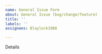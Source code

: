 ```yaml
---
name: General Issue Form
about: General Issue (bug/change/feature)
title: ''
labels: ''
assignees: Blaylock1988

---
```


Details
